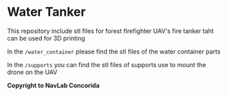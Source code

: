 # Water Tanker

This repository include stl files for forest firefighter UAV's fire tanker taht can be used for 3D printing

In the `/water_container` please find the stl files of the water container parts

In the `/supports` you can find the stl files of supports use to mount the drone on the UAV


**Copyright to NavLab Concorida**

